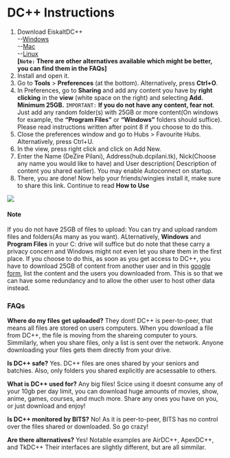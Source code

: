# DC++ Instructions

1) Download EiskaltDC++  
        --[Windows](https://sourceforge.net/projects/eiskaltdcpp/files/Windows/)  
        --[Mac](https://sourceforge.net/projects/eiskaltdcpp/files/Linux/)  
        --[Linux](https://sourceforge.net/projects/eiskaltdcpp/files/Linux/)  
        **[`Note:` There are other alternatives available which might be better, you can find them in the FAQs]**
2) Install and open it.
3) Go to **Tools** > **Preferences** (at the bottom). Alternatively, press **Ctrl+O**.
4) In Preferences, go to **Sharing** and add any content you have by **right clicking** in the **view** (white space on the right) and selecting **Add. Minimum 25GB.**
     `IMPORTANT:`
    **If you do not have any content, fear not**. Just add any random folder(s) with 25GB or more content(On windows for example, the **“Program Files”** or **“Windows”** folders should suffice). Please read instructions written after point 8 if you choose to do this.
5) Close the preferences window and go to Hubs > Favourite Hubs. Alternatively, press Ctrl+U.  
6) In the view, press right click and click on Add New.
7) Enter the Name (DeZire Pilani), Address(hub.dcpilani.tk), Nick(Choose any name you would like to have) and User description( Description of content you shared earlier). You may enable Autoconnect on startup.
8) There, you are done! Now help your friends/wingies install it, make sure to share this link. Continue to read **How to Use**  

<img src="https://images.weserv.nl/?url=raw.githubusercontent.com/Slydite/DC-Guide/master/Picture1.png?v=4&h=500&w=300&maxage=7d">

#### **Note**

If you do not have 25GB of files to upload: You can try and upload random files and folders(As many as you want). ALternatively, **Windows** and **Program Files** in your C: drive will suffice but do note that these carry a privacy concern and Windows might not even let you share them in the first place. If you choose to do this, as soon as you get access to DC++, you have to download 25GB of content from another user and in this [google form](https://forms.gle/NsT7SRp5nSgqpCUX8), list the content and the users you downloaded from. This is so that we can have some redundancy and to allow the other user to host other data instead.

### FAQs

**Where do my files get uploaded?**
They dont! DC++ is peer-to-peer, that means all files are stored on users computers. When you download a file from DC++, the file is moving from the shareing computer to yours. Simmilarly, when you share files, only a list is sent over the network. Anyone downloading your files gets them directly from your drive.

**Is DC++ safe?**
Yes. DC++ files are ones shared by your seniors and batchies.
Also, only folders you shared explicitly are acsessable to others.

**What is DC++ used for?**
Any big files! Scice using it doesnt consume any of your 10gb per day limit, you can download huge amounts of movies, show, anime, games, courses, and much more. Share any ones you have on you, or just download and enjoy!

**Is DC++ monitored by BITS?**
No! As it is peer-to-peer, BITS has no control over the files shared or downloaded. So go crazy!

**Are there alternatives?**
Yes! Notable examples are AirDC++, ApexDC++, and TkDC++
Their interfaces are slightly different, but are all simmilar.
